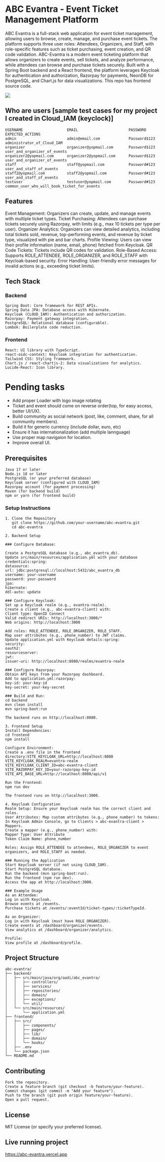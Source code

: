# ABC Evantra - Event Ticket Management Platform
ABC Evantra is a full-stack web application for event ticket management, allowing users to browse, create, manage, and purchase event tickets. 
The platform supports three user roles: Attendees, Organizers, and Staff, with role-specific features such as ticket purchasing, 
event creation, and QR code validation. ABC-Evantra is a modern event ticketing platform that allows organizers to create events, 
sell tickets, and analyze performance, while attendees can browse and purchase tickets securely. Built with a Spring Boot backend 
and a React frontend, the platform leverages Keycloak for authentication and authorization, Razorpay for payments, NeonDB for PostgreSQL,
and Chart.js for data visualizations. This repo has frontend source code.

![](https://raw.githubusercontent.com/AadityaUoHyd/abc-evantra/refs/heads/main/abc-evantra-screenshot.png)


## Who are users [sample test cases for my project I created in Cloud_IAM (keyclock)]
```
USERNAME                    EMAIL                       PASSWORD                EXPECTED_ACTIONS
admin                       admin@email.com	            Password$123            administrator_of_Cloud_IAM	
organizer	                organizer@yopmail.com	    Password$123            user_and_organizer_of_events
organizer2@yopmail.com      organizer2@yopmail.com	    Password$123            user_and_organizer_of_events
staff	                    staff@yopmail.com	        Password#123            user_and_staff_of_events
staff2@yopmail.com          staff2@yopmail.com          Password#123            user_and_staff_of_events
testuser	                testuser@yopmail.com        Password#123            common_user_who_will_book_ticket_for_events
```

## Features

Event Management: Organizers can create, update, and manage events with multiple ticket types.
Ticket Purchasing: Attendees can purchase tickets securely using Razorpay, with limits (e.g., max 10 tickets per type per user).
Organizer Analytics: Organizers can view detailed analytics, including total tickets sold, revenue, top-performing events, and revenue by ticket type, visualized with pie and bar charts.
Profile Viewing: Users can view their profile information (name, email, phone) fetched from Keycloak.
QR Code Tickets: Tickets include QR codes for validation.
Role-Based Access: Supports ROLE_ATTENDEE, ROLE_ORGANIZER, and ROLE_STAFF with Keycloak-based security.
Error Handling: User-friendly error messages for invalid actions (e.g., exceeding ticket limits).

## Tech Stack
### Backend
```
Spring Boot: Core framework for REST APIs.
Spring Data JPA: Database access with Hibernate.
Keycloak (CLOUD_IAM): Authentication and authorization.
Razorpay: Payment gateway integration.
PostgreSQL: Relational database (configurable).
Lombok: Boilerplate code reduction.
```
### Frontend
```
React: UI library with TypeScript.
react-oidc-context: Keycloak integration for authentication.
Tailwind CSS: Styling framework.
Chart.js / react-chartjs-2: Data visualizations for analytics.
Lucide-React: Icon library.
```
# Pending tasks
- Add proper Loader with logo image rotating
- Ticket and event should come on reverse order(top, for easy access, better UI/UX).
- Build community as social network (post, like, comment, share, for all community members).
- Build it for generic currency (include dollar, euro, etc)
- Ensure it has internationalization (add multiple lannguage)
- Use proper map navigaion for location.
- Improve overall UI.

## Prerequisites
```
Java 17 or later
Node.js 18 or later
PostgreSQL (or your preferred database)
Keycloak server (configured with CLOUD_IAM)
Razorpay account (for payment processing)
Maven (for backend build)
npm or yarn (for frontend build)
```

### Setup Instructions
```
1. Clone the Repository
   git clone https://github.com/your-username/abc-evantra.git
   cd abc-evantra

2. Backend Setup

### Configure Database:

Create a PostgreSQL database (e.g., abc_evantra_db).
Update src/main/resources/application.yml with your database credentials:spring:
datasource:
url: jdbc:postgresql://localhost:5432/abc_evantra_db
username: your-username
password: your-password
jpa:
hibernate:
ddl-auto: update

### Configure Keycloak:
Set up a Keycloak realm (e.g., evantra-realm).
Create a client (e.g., abc-evantra-client) with:
Client type: OpenID Connect
Valid redirect URIs: http://localhost:3000/*
Web origins: http://localhost:3000

Add roles: ROLE_ATTENDEE, ROLE_ORGANIZER, ROLE_STAFF.
Map user attributes (e.g., phone_number) to JWT claims.
Update application.yml with Keycloak details:spring:
security:
oauth2:
resourceserver:
jwt:
issuer-uri: http://localhost:8080/realms/evantra-realm

### Configure Razorpay:
Obtain API keys from your Razorpay dashboard.
Add to application.yml:razorpay:
key-id: your-key-id
key-secret: your-key-secret

### Build and Run:
cd backend
mvn clean install
mvn spring-boot:run

The backend runs on http://localhost:8080.

3. Frontend Setup
Install Dependencies:
cd frontend
npm install

Configure Environment:
Create a .env file in the frontend directory:VITE_KEYCLOAK_URL=http://localhost:8080
VITE_KEYCLOAK_REALM=evantra-realm
VITE_KEYCLOAK_CLIENT_ID=abc-evantra-client
VITE_RAZORPAY_KEY_ID=your-razorpay-key-id
VITE_API_BASE_URL=http://localhost:8080/api/v1

Run the Frontend:
npm run dev

The frontend runs on http://localhost:3000.

4. Keycloak Configuration
Realm Setup: Ensure your Keycloak realm has the correct client and roles.
User Attributes: Map custom attributes (e.g., phone_number) to tokens:
In Keycloak Admin Console, go to Clients > abc-evantra-client > Mappers.
Create a mapper (e.g., phone_number) with:
Mapper Type: User Attribute
Token Claim Name: phone_number

Roles: Assign ROLE_ATTENDEE to attendees, ROLE_ORGANIZER to event organizers, and ROLE_STAFF as needed.

### Running the Application
Start Keycloak server (if not using CLOUD_IAM).
Start PostgreSQL database.
Run the backend (mvn spring-boot:run).
Run the frontend (npm run dev).
Access the app at http://localhost:3000.

### Example Usage
As an Attendee:
Log in with Keycloak.
Browse events at /events.
Purchase tickets at /events/:eventId/ticket-types/:ticketTypeId.

As an Organizer:
Log in with Keycloak (must have ROLE_ORGANIZER).
Create events at /dashboard/organizer/events.
View analytics at /dashboard/organizer/analytics.

Profile:
View profile at /dashboard/profile.
```

## Project Structure
```
abc-evantra/
├── backend/
│   ├── src/main/java/org/aadi/abc_evantra/
│   │   ├── controllers/
│   │   ├── services/
│   │   ├── repositories/
│   │   ├── domain/
│   │   ├── exceptions/
│   │   └── util/
│   └── src/main/resources/
│       └── application.yml
├── frontend/
│   ├── src/
│   │   ├── components/
│   │   ├── pages/
│   │   ├── lib/
│   │   ├── domain/
│   │   └── hooks/
│   ├── .env
│   └── package.json
└── README.md
```
## Contributing
```
Fork the repository.
Create a feature branch (git checkout -b feature/your-feature).
Commit changes (git commit -m "Add your feature").
Push to the branch (git push origin feature/your-feature).
Open a pull request.
```
## License
MIT License (or specify your preferred license).

## Live running project
https://abc-evantra.vercel.app